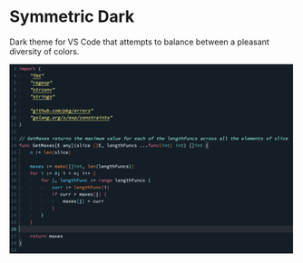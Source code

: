 # Symmetric Dark
Dark theme for VS Code that attempts to balance between a pleasant diversity of colors.

<img src="code_example.png" width="500">
